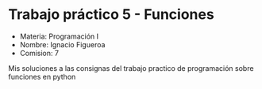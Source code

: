 # Trabajo práctico 5 - Funciones

- Materia: Programación I
- Nombre: Ignacio Figueroa
- Comision: 7

Mis soluciones a las consignas del trabajo practico de programación sobre funciones en python
